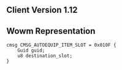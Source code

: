 ## Client Version 1.12

## Wowm Representation
```rust,ignore
cmsg CMSG_AUTOEQUIP_ITEM_SLOT = 0x010F {
    Guid guid;    
    u8 destination_slot;    
}

```
